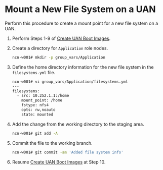 # Mount a New File System on a UAN

Perform this procedure to create a mount point for a new file system on a UAN.

1. Perform Steps 1-9 of [Create UAN Boot Images](../operations/Create_UAN_Boot_Images.md).

2. Create a directory for `Application` role nodes.

    ```bash
    ncn-w001# mkdir -p group_vars/Application
    ```

3. Define the home directory information for the new file system in the `filesystems.yml` file.

    ```bash
    ncn-w001# vi group_vars/Application/filesystems.yml
    ---
    filesystems:
      - src: 10.252.1.1:/home
        mount_point: /home    
        fstype: nfs4    
        opts: rw,noauto
        state: mounted
    ```

4. Add the change from the working directory to the staging area.

    ```bash
    ncn-w001# git add -A
    ```

5. Commit the file to the working branch.

    ```bash
    ncn-w001# git commit -am 'Added file system info'
    ```

6. Resume [Create UAN Boot Images](../operations/Create_UAN_Boot_Images.md) at Step 10. 
